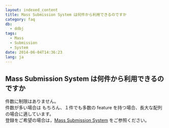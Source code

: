 ```yaml
---
layout: indexed_content
title: Mass Submission System は何件から利用できるのですか
category: faq
db:
  - ddbj
tags: 
  - Mass
  - Submission
  - System
date: 2014-06-04T14:36:23
lang: ja
---
```


## Mass Submission System は何件から利用できるのですか

<p>件数に制限はありません。<br>件数が多い場合は もちろん、１件でも多数の feature を持つ場合、長大な配列の場合に適しています。<br>登録をご希望の場合は，<a href="/ddbj/mss.html">Mass Submission System</a> をご参照ください。</p>
